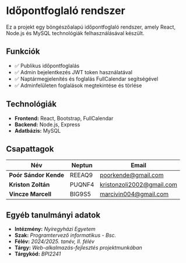 # Időpontfoglaló rendszer

Ez a projekt egy böngészőalapú időpontfoglaló rendszer, amely React, Node.js és MySQL technológiák felhasználásával készült.

## Funkciók

- ✅ Publikus időpontfoglalás
- ✅ Admin bejelentkezés JWT token használatával
- ✅ Naptármegjelenítés és foglalás FullCalendar segítségével
- ✅ Adminfelületen foglalások megtekintése és törlése

## Technológiák

- **Frontend:** React, Bootstrap, FullCalendar
- **Backend:** Node.js, Express
- **Adatbázis:** MySQL

## Csapattagok

| Név                | Neptun     | Email                      |
|--------------------|------------|----------------------------|
| **Poór Sándor Kende**  | REEAQ9     | poorkende@gmail.com        |
| **Kriston Zoltán**     | PUQNF4     | kristonzoli2002@gmail.com  |
| **Vincze Marcell**     | BIG9S5     | marcivin004@gmail.com      |

## Egyéb tanulmányi adatok

- **Intézmény:** *Nyíregyházi Egyetem*
- **Szak:** *Programtervező informatikus - Bsc.*
- **Félév:** *2024/2025. tanév, II. félév*
- **Tárgy:** *Web-alkalmazás-fejlesztés projektmunkában*
- **Tárgykód:** *BPI2241*